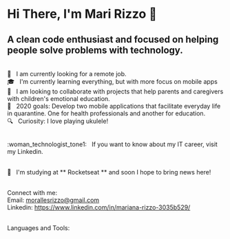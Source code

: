 # Hi There, I'm Mari Rizzo 👋

## A clean code enthusiast and focused on helping people solve problems with technology.

<br/> :satellite: &nbsp; I am currently looking for a remote job.
<br/> :mortar_board: &nbsp; I'm currently learning everything, but with more focus on mobile apps
<br/> :handshake: &nbsp; I am looking to collaborate with projects that help parents and caregivers with children's emotional education.
<br/> :dart: &nbsp; 2020 goals: Develop two mobile applications that facilitate everyday life in quarantine. One for health professionals and another for education.
<br/> :mag: &nbsp; Curiosity: I love playing ukulele!

<br/> :woman_technologist_tone1: &nbsp; If you want to know about my IT career, visit my Linkedin.

<br/> :rocket: &nbsp; I'm studying at ** Rocketseat ** and soon I hope to bring news here!

<br/> Connect with me:
<br/> Email: morallesrizzo@gmail.com
<br/> Linkedin: https://www.linkedin.com/in/mariana-rizzo-3035b529/

<br/> Languages and Tools:
